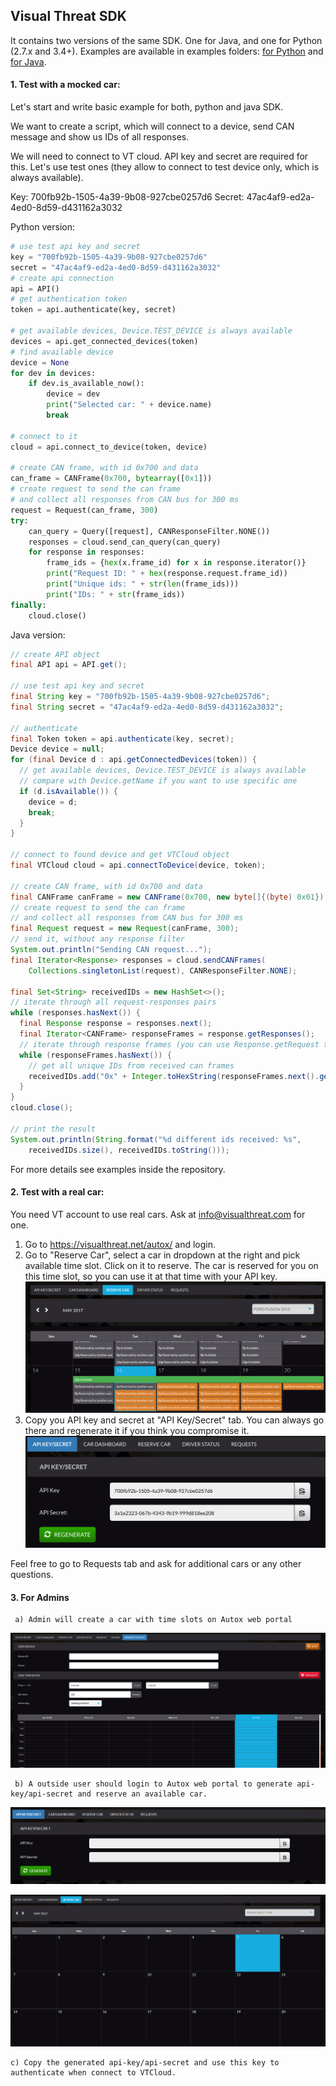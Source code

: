 ## Visual Threat SDK

It contains two versions of the same SDK. One for Java, and one for Python (2.7.x and 3.4+).
Examples are available in examples folders:
[for Python](./python/examples/fuzzing.py)
and [for Java](./java/examples/src/main/java/Fuzzing.java). 

#### 1. Test with a mocked car:
Let's start and write basic example for both, python and java SDK.

We want to create a script, which will connect to a device,
send CAN message and show us IDs of all responses.

We will need to connect to VT cloud. API key and secret are required for this.
Let's use test ones (they allow to connect to test device only, which is always available).

Key: 700fb92b-1505-4a39-9b08-927cbe0257d6
Secret: 47ac4af9-ed2a-4ed0-8d59-d431162a3032        

Python version:
```python
# use test api key and secret
key = "700fb92b-1505-4a39-9b08-927cbe0257d6"
secret = "47ac4af9-ed2a-4ed0-8d59-d431162a3032"
# create api connection
api = API()
# get authentication token
token = api.authenticate(key, secret)

# get available devices, Device.TEST_DEVICE is always available
devices = api.get_connected_devices(token)
# find available device
device = None
for dev in devices:
    if dev.is_available_now():
        device = dev
        print("Selected car: " + device.name)
        break

# connect to it
cloud = api.connect_to_device(token, device)

# create CAN frame, with id 0x700 and data
can_frame = CANFrame(0x700, bytearray([0x1]))
# create request to send the can frame
# and collect all responses from CAN bus for 300 ms
request = Request(can_frame, 300)
try:
    can_query = Query([request], CANResponseFilter.NONE())
    responses = cloud.send_can_query(can_query)
    for response in responses:
        frame_ids = {hex(x.frame_id) for x in response.iterator()}
        print("Request ID: " + hex(response.request.frame_id))
        print("Unique ids: " + str(len(frame_ids)))
        print("IDs: " + str(frame_ids))
finally:
    cloud.close()
```

Java version:
```java
// create API object
final API api = API.get();

// use test api key and secret
final String key = "700fb92b-1505-4a39-9b08-927cbe0257d6";
final String secret = "47ac4af9-ed2a-4ed0-8d59-d431162a3032";

// authenticate
final Token token = api.authenticate(key, secret);
Device device = null;
for (final Device d : api.getConnectedDevices(token)) {
  // get available devices, Device.TEST_DEVICE is always available
  // compare with Device.getName if you want to use specific one
  if (d.isAvailable()) {
    device = d;
    break;
  }
}

// connect to found device and get VTCloud object
final VTCloud cloud = api.connectToDevice(device, token);

// create CAN frame, with id 0x700 and data
final CANFrame canFrame = new CANFrame(0x700, new byte[]{(byte) 0x01});
// create request to send the can frame
// and collect all responses from CAN bus for 300 ms
final Request request = new Request(canFrame, 300);
// send it, without any response filter
System.out.println("Sending CAN request...");
final Iterator<Response> responses = cloud.sendCANFrames(
    Collections.singletonList(request), CANResponseFilter.NONE);

final Set<String> receivedIDs = new HashSet<>();
// iterate through all request-responses pairs
while (responses.hasNext()) {
  final Response response = responses.next();
  final Iterator<CANFrame> responseFrames = response.getResponses();
  // iterate through response frames (you can use Response.getRequest to see request)
  while (responseFrames.hasNext()) {
    // get all unique IDs from received can frames
    receivedIDs.add("0x" + Integer.toHexString(responseFrames.next().getId()));
  }
}
cloud.close();

// print the result
System.out.println(String.format("%d different ids received: %s",
    receivedIDs.size(), receivedIDs.toString()));
```

For more details see examples inside the repository.

#### 2. Test with a real car:
You need VT account to use real cars. Ask at info@visualthreat.com for one.

1. Go to https://visualthreat.net/autox/ and login.
2. Go to "Reserve Car", select a car in dropdown at the right and pick available time slot.
   Click on it to reserve. The car is reserved for you on this time slot, so you can use it at that time with
   your API key.
   ![reserve.png](docs/reserve.png)
3. Copy you API key and secret at "API Key/Secret" tab. You can always go there and regenerate it if you think
   you compromise it.
   ![api-key-secret.png](docs/api-key-secret.png)
   
Feel free to go to Requests tab and ask for additional cars or any other questions.
   
#### 3. For Admins

     a) Admin will create a car with time slots on Autox web portal
![AddDevice.PNG](docs/2364711376-AddDevice.PNG)

     b) A outside user should login to Autox web portal to generate api-key/api-secret and reserve an available car.
![ApiGenerate.PNG](docs/217926279-ApiGenerate.PNG)

![ReserveCar.PNG](docs/3034823481-ReserveCar.PNG)
  
    c) Copy the generated api-key/api-secret and use this key to authenticate when connect to VTCloud.
